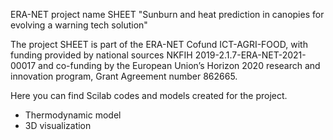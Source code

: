 ERA-NET project name SHEET "Sunburn and heat prediction in canopies for evolving a warning tech solution"

The project SHEET is part of the ERA-NET Cofund ICT-AGRI-FOOD, with funding provided by national sources NKFIH 2019-2.1.7-ERA-NET-2021-00017 and co-funding by the European Union’s Horizon 2020 research and innovation program, Grant Agreement number 862665.

Here you can find Scilab codes and models created for the project.

* Thermodynamic model
* 3D visualization
